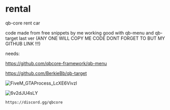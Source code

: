 # rental
qb-core rent car 



code made from  free snippets by me working good with qb-menu and qb-target last ver (ANY ONE WILL COPY ME CODE DONT FORGET TO BUT MY GITHUB LINK !!!)


needs:

https://github.com/qbcore-framework/qb-menu

https://github.com/BerkieBb/qb-target

![FiveM_GTAProcess_LcXE6Vivzl](https://user-images.githubusercontent.com/89742984/142890901-41613ea3-a8c8-4add-88ed-b35e975810d7.png)


![6v2dJU4sLY](https://user-images.githubusercontent.com/89742984/142890865-473a84f1-e4d8-492b-893f-7438ed55c074.png)


```https://discord.gg/qbcore```
